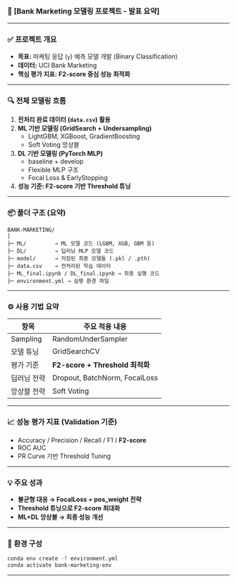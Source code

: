 ### 📢 **[Bank Marketing 모델링 프로젝트 - 발표 요약]**

---

### ✅ **프로젝트 개요**
- **목표:** 마케팅 응답 (`y`) 예측 모델 개발 (Binary Classification)
- **데이터:** UCI Bank Marketing 
- **핵심 평가 지표:** **F2-score 중심 성능 최적화**

---

### 🔍 **전체 모델링 흐름**

1. **전처리 완료 데이터 (`data.csv`) 활용**
2. **ML 기반 모델링 (GridSearch + Undersampling)**
   - LightGBM, XGBoost, GradientBoosting
   - Soft Voting 앙상블
3. **DL 기반 모델링 (PyTorch MLP)**
   - baseline + develop
   - Flexible MLP 구조
   - Focal Loss & EarlyStopping
5. **성능 기준: F2-score 기반 Threshold 튜닝**

---

### 📦 **폴더 구조 (요약)**

```
BANK-MARKETING/
│
├─ ML/         → ML 모델 코드 (LGBM, XGB, GBM 등)
├─ DL/         → 딥러닝 MLP 모델 코드
├─ model/      → 저장된 최종 모델들 (.pkl / .pth)
├─ data.csv    → 전처리된 학습 데이터
├─ ML_final.ipynb / DL_final.ipynb → 최종 실행 코드
├─ environment.yml → 실행 환경 파일
```

---

### ⚙ **사용 기법 요약**

| 항목 | 주요 적용 내용 |
|------|----------------|
| Sampling | RandomUnderSampler |
| 모델 튜닝 | GridSearchCV |
| 평가 기준 | **F2-score + Threshold 최적화** |
| 딥러닝 전략 | Dropout, BatchNorm, FocalLoss |
| 앙상블 전략 | Soft Voting |

---

### 📈 **성능 평가 지표 (Validation 기준)**

- Accuracy / Precision / Recall / F1 / **F2-score**
- ROC AUC
- PR Curve 기반 Threshold Tuning

---

### 💡 **주요 성과**

- **불균형 대응 → FocalLoss + pos_weight 전략**
- **Threshold 튜닝으로 F2-score 최대화**
- **ML+DL 앙상블 → 최종 성능 개선**

---

### 📂 **환경 구성**
```bash
conda env create -f environment.yml
conda activate bank-marketing-env
```

---
